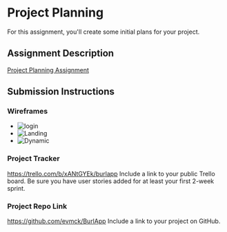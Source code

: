 # Project Planning
For this assignment, you'll create some initial plans for your project.

## Assignment Description
[Project Planning Assignment](https://education.launchcode.org/liftoff/modules/assignments/project-planning)

## Submission Instructions

### Wireframes
- ![login](/master/P3-Project_Planning/wireframes/Login.png)
- ![Landing](/master/P3-Project_Planning/wireframes/Landing.png)
- ![Dynamic](/master/P3-Project_Planning/wireframes/Dynamic.png)


### Project Tracker
https://trello.com/b/xANtGYEk/burlapp
Include a link to your public Trello board. Be sure you have user stories added for at least your first 2-week sprint.

### Project Repo Link
https://github.com/evmck/BurlApp
Include a link to your project on GitHub.
